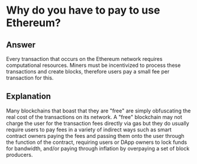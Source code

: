 # Why do you have to pay to use Ethereum?

## Answer

Every transaction that occurs on the Ethereum network requires computational resources. Miners must be incentivized to process these transactions and create blocks, therefore users pay a small fee per transaction for this.

## Explanation

Many blockchains that boast that they are "free" are simply obfuscating the real cost of the transactions on its network. A "free" blockchain may not charge the user for the transaction fees directly via gas but they do usually require users to pay fees in a variety of indirect ways such as smart contract owners paying the fees and passing them onto the user through the function of the contract, requiring users or DApp owners to lock funds for bandwidth, and/or paying through inflation by overpaying a set of block producers.

